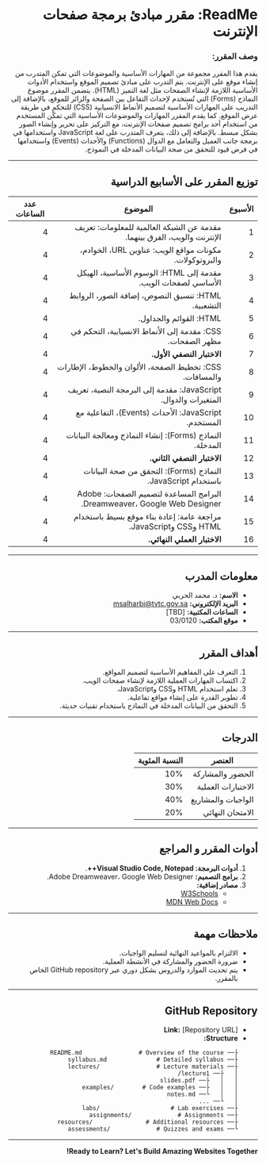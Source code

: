 <div dir="rtl">

# ReadMe: مقرر مبادئ برمجة صفحات الإنترنت
### وصف المقرر:
يقدم هذا المقرر مجموعة من المهارات الأساسية والموضوعات التي تمكن المتدرب من إنشاء موقع على الإنترنت. يتم التدرب على مبادئ تصميم الموقع واستخدام الأدوات الأساسية اللازمة لإنشاء الصفحات مثل لغة التميز (HTML). يتضمن المقرر موضوع النماذج (Forms) التي تُستخدم لإحداث التفاعل بين الصفحة والزائر للموقع، بالإضافة إلى التدريب على المهارات الأساسية لتصميم الأنماط الانسيابية (CSS) للتحكم في طريقة عرض الموقع. كما يقدم المقرر المهارات والموضوعات الأساسية التي تمكّن المستخدم من استخدام أحد برامج تصميم صفحات الإنترنت، مع التركيز على تحرير وإنشاء الصور بشكل مبسط. بالإضافة إلى ذلك، يتعرف المتدرب على لغة JavaScript واستخدامها في برمجة جانب العميل والتعامل مع الدوال (Functions) والأحداث (Events) واستخدامها في فرض قيود للتحقق من صحة البيانات المدخلة في النموذج.

---
## توزيع المقرر على الأسابيع الدراسية

| **الأسبوع** | **الموضوع**                                                              | **عدد الساعات** |
| ----------- | ------------------------------------------------------------------------ | --------------- |
| 1           | مقدمة عن الشبكة العالمية للمعلومات: تعريف الإنترنت والويب، الفرق بينهما. | 4               |
| 2           | مكونات مواقع الويب: عناوين URL، الخوادم، والبروتوكولات.                  | 4               |
| 3           | مقدمة إلى HTML: الوسوم الأساسية، الهيكل الأساسي لصفحات الويب.            | 4               |
| 4           | HTML: تنسيق النصوص، إضافة الصور، الروابط التشعبية.                       | 4               |
| 5           | HTML: القوائم والجداول.                                                  | 4               |
| 6           | CSS: مقدمة إلى الأنماط الانسيابية، التحكم في مظهر الصفحات.               | 4               |
| 7           | **الاختبار النصفي الأول.**                                               | 4               |
| 8           | CSS: تخطيط الصفحة، الألوان والخطوط، الإطارات والمسافات.                  | 4               |
| 9           | JavaScript: مقدمة إلى البرمجة النصية، تعريف المتغيرات والدوال.           | 4               |
| 10          | JavaScript: الأحداث (Events)، التفاعلية مع المستخدم.                     | 4               |
| 11          | النماذج (Forms): إنشاء النماذج ومعالجة البيانات المدخلة.                 | 4               |
| 12          | **الاختبار النصفي الثاني.**                                              | 4               |
| 13          | النماذج (Forms): التحقق من صحة البيانات باستخدام JavaScript.             | 4               |
| 14          | البرامج المساعدة لتصميم الصفحات: Adobe Dreamweaver، Google Web Designer. | 4               |
| 15          | مراجعة عامة: إعادة بناء موقع بسيط باستخدام HTML وCSS وJavaScript.        | 4               |
| 16          | **الاختبار العملي النهائي.**                                     | 4               |
---

## **معلومات المدرب**

- **الاسم:** د. محمد الحربي
- **البريد الإلكتروني:** msalharbi@tvtc.gov.sa
- **الساعات المكتبية:** [TBD]
- **موقع المكتب:** 03/0120

---

## **أهداف المقرر**

1. التعرف على المفاهيم الأساسية لتصميم المواقع.
2. اكتساب المهارات العملية اللازمة لإنشاء صفحات الويب.
3. تعلم استخدام HTML وCSS وJavaScript.
4. تطوير القدرة على إنشاء مواقع تفاعلية.
5. التحقق من البيانات المدخلة في النماذج باستخدام تقنيات حديثة.

---

## **الدرجات**

| **العنصر**              | **النسبة المئوية** |
|-------------------------|-------------------|
| الحضور والمشاركة        | 10%              |
| الاختبارات العملية      | 30%              |
| الواجبات والمشاريع       | 40%              |
| الامتحان النهائي         | 20%              |

---

## **أدوات المقرر و المراجع**

1. **أدوات البرمجة: Visual Studio Code, Notepad++**.
2. **برامج التصميم:** Adobe Dreamweaver، Google Web Designer.
3. **مصادر إضافية:**
   - [W3Schools](https://www.w3schools.com)
   - [MDN Web Docs](https://developer.mozilla.org/en-US/)

---

## **ملاحظات مهمة**

- الالتزام بالمواعيد النهائية لتسليم الواجبات.
- ضرورة الحضور والمشاركة في الأنشطة العملية.
- يتم تحديث الموارد والدروس بشكل دوري عبر GitHub repository الخاص بالمقرر.

---

## **GitHub Repository**

- **Link:** [Repository URL]
- **Structure:**
  ```
  ├── README.md                # Overview of the course
  ├── syllabus.md              # Detailed syllabus
  ├── lectures/                # Lecture materials
  │   ├── lecture1/            
  │   │   ├── slides.pdf
  │   │   ├── examples/        # Code examples
  │   │   └── notes.md
  │   └── ...
  ├── labs/                    # Lab exercises
  ├── assignments/             # Assignments
  ├── resources/               # Additional resources
  └── assessments/             # Quizzes and exams
  ```

---

**Ready to Learn? Let's Build Amazing Websites Together!**

</div>
